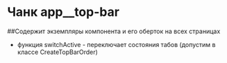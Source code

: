 # Чанк app__top-bar

##Содержит экземпляры компонента и его оберток на всех страницах
    
* функция switchActive - переключает состояния табов (допустим в классе CreateTopBarOrder)
